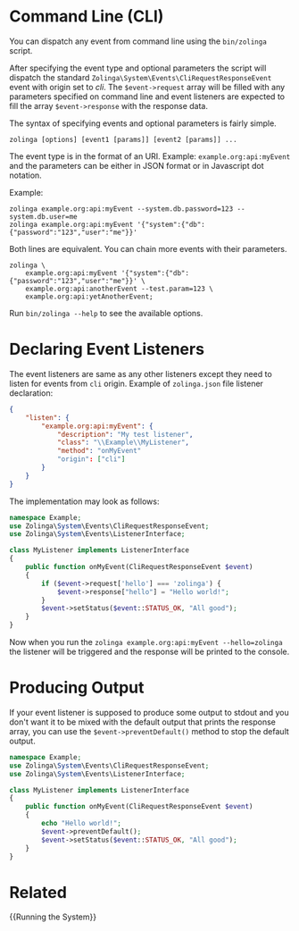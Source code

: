 # Command Line (CLI)

You can dispatch any event from command line using the `bin/zolinga` script.

After specifying the event type and optional parameters the script will dispatch the standard `Zolinga\System\Events\CliRequestResponseEvent` event with origin set to *cli*. The `$event->request` array will be filled with any parameters specified on command line and event listeners are expected to fill the array `$event->response` with the response data.

The syntax of specifying events and optional parameters is fairly simple.
```
zolinga [options] [event1 [params]] [event2 [params]] ...
```

The event type is in the format of an URI. Example: `example.org:api:myEvent` and the parameters can be either in JSON format or in Javascript dot notation.

Example:
```shell
zolinga example.org:api:myEvent --system.db.password=123 --system.db.user=me
zolinga example.org:api:myEvent '{"system":{"db":{"password":"123","user":"me"}}'
```

Both lines are equivalent. You can chain more events with their parameters.

```shell
zolinga \
    example.org:api:myEvent '{"system":{"db":{"password":"123","user":"me"}}' \
    example.org:api:anotherEvent --test.param=123 \
    example.org:api:yetAnotherEvent;
```

Run `bin/zolinga --help` to see the available options.

# Declaring Event Listeners

The event listeners are same as any other listeners except they need to listen for events from `cli` origin. Example of `zolinga.json` file listener declaration:

```json
{
    "listen": {
        "example.org:api:myEvent": {
            "description": "My test listener",
            "class": "\\Example\\MyListener",
            "method": "onMyEvent"
            "origin": ["cli"]
        }
    }
}

```

The implementation may look as follows:

```php
namespace Example;
use Zolinga\System\Events\CliRequestResponseEvent;
use Zolinga\System\Events\ListenerInterface;

class MyListener implements ListenerInterface
{
    public function onMyEvent(CliRequestResponseEvent $event)
    {
        if ($event->request['hello'] === 'zolinga') {
            $event->response["hello"] = "Hello world!";
        }
        $event->setStatus($event::STATUS_OK, "All good");
    }
}
```

Now when you run the `zolinga example.org:api:myEvent --hello=zolinga` the listener will be triggered and the response will be printed to the console.


# Producing Output

If your event listener is supposed to produce some output to stdout and you don't want it to be mixed with the default output that prints the response array, you can use the `$event->preventDefault()` method to stop the default output.

```php
namespace Example;
use Zolinga\System\Events\CliRequestResponseEvent;
use Zolinga\System\Events\ListenerInterface;

class MyListener implements ListenerInterface
{
    public function onMyEvent(CliRequestResponseEvent $event)
    {
        echo "Hello world!";
        $event->preventDefault();
        $event->setStatus($event::STATUS_OK, "All good");
    }
}
```


# Related
{{Running the System}}